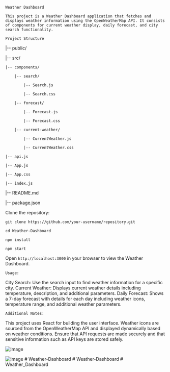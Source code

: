 `Weather Dashboard`

`This project is a Weather Dashboard application that fetches and displays weather information using the OpenWeatherMap API. It consists of components for current weather display, daily forecast, and city search functionality.`




`Project Structure`


|-- public/

|-- src/

    |-- components/

        |-- search/

            |-- Search.js

            |-- Search.css

        |-- forecast/

            |-- Forecast.js

            |-- Forecast.css

        |-- current-weather/

            |-- CurrentWeather.js

            |-- CurrentWeather.css

    |-- api.js

    |-- App.js

    |-- App.css

    |-- index.js

|-- README.md

|-- package.json



Clone the repository:

`git clone https://github.com/your-username/repository.git`

`cd Weather-Dashboard`

`npm install`

`npm start`


Open `http://localhost:3000` in your browser to view the Weather Dashboard.


`Usage:`


City Search: Use the search input to find weather information for a specific city.
Current Weather: Displays current weather details including temperature, description, and additional parameters.
Daily Forecast: Shows a 7-day forecast with details for each day including weather icons, temperature range, and additional weather parameters.


`Additional Notes:`


This project uses React for building the user interface.
Weather icons are sourced from the OpenWeatherMap API and displayed dynamically based on weather conditions.
Ensure that API requests are made securely and that sensitive information such as API keys are stored safely.


![image](https://github.com/Shaquibcode01/Weather-Dashboard/assets/119671108/92c6680a-1968-40c6-8278-15a5fa809dd3)

![image](https://github.com/Shaquibcode01/Weather-Dashboard/assets/119671108/e720cbb5-d7c3-4162-b7a3-782376ce63a7)
#   W e a t h e r - D a s h b o a r d  
 #   W e a t h e r - D a s h b o a r d  
 #   W e a t h e r _ D a s h b o a r d  
 